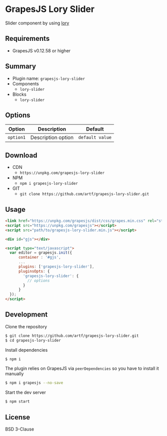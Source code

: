 # GrapesJS Lory Slider


Slider component by using [lory](https://github.com/meandmax/lory)


## Requirements
* GrapesJS v0.12.58 or higher


## Summary

* Plugin name: `grapesjs-lory-slider`
* Components
  * `lory-slider`
* Blocks
  * `lory-slider`





## Options

| Option | Description | Default |
|-|-|-
| `option1` | Description option | `default value` |





## Download

* CDN
  * `https://unpkg.com/grapesjs-lory-slider`
* NPM
  * `npm i grapesjs-lory-slider`
* GIT
  * `git clone https://github.com/artf/grapesjs-lory-slider.git`





## Usage

```html
<link href="https://unpkg.com/grapesjs/dist/css/grapes.min.css" rel="stylesheet"/>
<script src="https://unpkg.com/grapesjs"></script>
<script src="path/to/grapesjs-lory-slider.min.js"></script>

<div id="gjs"></div>

<script type="text/javascript">
  var editor = grapesjs.init({
      container : '#gjs',
      ...
      plugins: ['grapesjs-lory-slider'],
      pluginsOpts: {
        'grapesjs-lory-slider': {
          // options
        }
      }
  });
</script>
```





## Development

Clone the repository

```sh
$ git clone https://github.com/artf/grapesjs-lory-slider.git
$ cd grapesjs-lory-slider
```

Install dependencies

```sh
$ npm i
```

The plugin relies on GrapesJS via `peerDependencies` so you have to install it manually

```sh
$ npm i grapesjs --no-save
```

Start the dev server

```sh
$ npm start
```





## License

BSD 3-Clause
